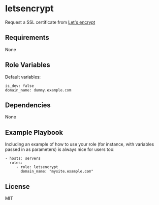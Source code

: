 letsencrypt
=========

Request a SSL certificate from [Let's encrypt](https://letsencrypt.org/)

Requirements
------------

None

Role Variables
--------------

Default variables:

    is_dev: false
    domain_name: dummy.example.com

Dependencies
------------

None

Example Playbook
----------------

Including an example of how to use your role (for instance, with variables passed in as parameters) is always nice for users too:

    - hosts: servers
      roles:
         - role: letsencrypt
           domain_name: "mysite.example.com"

License
-------

MIT
